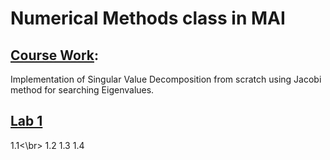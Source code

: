 # Numerical Methods class in MAI

## [Course Work](https://github.com/vladiq/MAI-Numerical-Methods-class/blob/main/course_work/svd.py):
Implementation of Singular Value Decomposition from scratch using Jacobi method for searching Eigenvalues.

## [Lab 1](https://github.com/vladiq/MAI-Numerical-Methods-class/blob/main/lab_1/lab_1.py)
1.1<\br>
1.2
1.3
1.4



